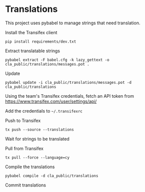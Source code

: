 # Translations

This project uses pybabel to manage strings that need translation. 

Install the Transifex client

    pip install requirements/dev.txt

Extract translatable strings

    pybabel extract -F babel.cfg -k lazy_gettext -o cla_public/translations/messages.pot .
    
Update

    pybabel update -i cla_public/translations/messages.pot -d cla_public/translations

Using the team's Transifex credentials, fetch an API token from https://www.transifex.com/user/settings/api/

Add the credentials to `~/.transifexrc`

Push to Transifex
        
    tx push --source --translations

Wait for strings to be translated

Pull from Transifex

    tx pull --force --language=cy
        
Compile the translations

    pybabel compile -d cla_public/translations

Commit translations
